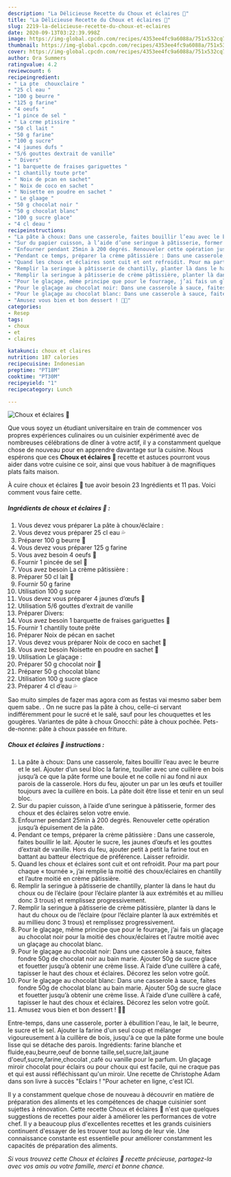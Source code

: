```yaml
---
description: "La Délicieuse Recette du Choux et éclaires 🍩"
title: "La Délicieuse Recette du Choux et éclaires 🍩"
slug: 2219-la-delicieuse-recette-du-choux-et-eclaires
date: 2020-09-13T03:22:39.998Z
image: https://img-global.cpcdn.com/recipes/4353ee4fc9a6088a/751x532cq70/choux-et-eclaires-🍩-photo-principale-de-la-recette.jpg
thumbnail: https://img-global.cpcdn.com/recipes/4353ee4fc9a6088a/751x532cq70/choux-et-eclaires-🍩-photo-principale-de-la-recette.jpg
cover: https://img-global.cpcdn.com/recipes/4353ee4fc9a6088a/751x532cq70/choux-et-eclaires-🍩-photo-principale-de-la-recette.jpg
author: Ora Summers
ratingvalue: 4.2
reviewcount: 6
recipeingredient:
- " La pte  chouxclaire "
- "25 cl eau "
- "100 g beurre "
- "125 g farine"
- "4 oeufs "
- "1 pince de sel "
- " La crme ptissire "
- "50 cl lait "
- "50 g farine"
- "100 g sucre"
- "4 jaunes dufs "
- "5/6 gouttes dextrait de vanille"
- " Divers"
- "1 barquette de fraises gariguettes "
- "1 chantilly toute prte"
- " Noix de pcan en sachet"
- " Noix de coco en sachet "
- " Noisette en poudre en sachet "
- " Le glaage "
- "50 g chocolat noir "
- "50 g chocolat blanc"
- "100 g sucre glace"
- "4 cl deau "
recipeinstructions:
- "La pâte à choux: Dans une casserole, faites bouillir l’eau avec le beurre et le sel. Ajouter d’un seul bloc la farine, touiller avec une cuillère en bois jusqu’à ce que la pâte forme une boule et ne colle ni au fond ni aux parois de la casserole. Hors du feu, ajouter un par un les œufs et touiller toujours avec la cuillère en bois. La pâte doit être lisse et tenir en un seul bloc."
- "Sur du papier cuisson, à l’aide d’une seringue à pâtisserie, former des choux et des éclaires selon votre envie."
- "Enfourner pendant 25min à 200 degrés. Renouveler cette opération jusqu’à épuisement de la pâte."
- "Pendant ce temps, préparer la crème pâtissière : Dans une casserole, faites bouillir le lait. Ajouter le sucre, les jaunes d’œufs et les gouttes d’extrait de vanille. Hors du feu, ajouter petit à petit la farine tout en battant au batteur électrique de préférence. Laisser refroidir."
- "Quand les choux et éclaires sont cuit et ont refroidit. Pour ma part pour chaque « tournée », j’ai remplie la moitié des choux/éclaires en chantilly et l’autre moitié en crème pâtissière."
- "Remplir la seringue à pâtisserie de chantilly, planter là dans le haut du choux ou de l’éclaire (pour l’éclaire planter là aux extrémités et au millieu donc 3 trous) et remplissez progressivement."
- "Remplir la seringue à pâtisserie de crème pâtissière, planter là dans le haut du choux ou de l’éclaire (pour l’éclaire planter là aux extrémités et au millieu donc 3 trous) et remplissez progressivement."
- "Pour le glaçage, même principe que pour le fourrage, j’ai fais un glaçage au chocolat noir pour la moitié des choux/éclaires et l’autre moitié avec un glaçage au chocolat blanc."
- "Pour le glaçage au chocolat noir: Dans une casserole à sauce, faites fondre 50g de chocolat noir au bain marie. Ajouter 50g de sucre glace et fouetter jusqu’à obtenir une crème lisse. À l’aide d’une cuillère à café, tapisser le haut des choux et éclaires. Décorez les selon votre goût."
- "Pour le glaçage au chocolat blanc: Dans une casserole à sauce, faites fondre 50g de chocolat blanc au bain marie. Ajouter 50g de sucre glace et fouetter jusqu’à obtenir une crème lisse. À l’aide d’une cuillère à café, tapisser le haut des choux et éclaires. Décorez les selon votre goût."
- "Amusez vous bien et bon dessert ! 🤤🍩"
categories:
- Resep
tags:
- choux
- et
- claires

katakunci: choux et claires 
nutrition: 187 calories
recipecuisine: Indonesian
preptime: "PT18M"
cooktime: "PT30M"
recipeyield: "1"
recipecategory: Lunch

---
```



![Choux et éclaires 🍩](https://img-global.cpcdn.com/recipes/4353ee4fc9a6088a/751x532cq70/choux-et-eclaires-🍩-photo-principale-de-la-recette.jpg)

Que vous soyez un étudiant universitaire en train de commencer vos propres expériences culinaires ou un cuisinier expérimenté avec de nombreuses célébrations de dîner à votre actif, il y a constamment quelque chose de nouveau pour en apprendre davantage sur la cuisine. Nous espérons que ces <strong> Choux et éclaires 🍩 </strong> recette et astuces pourront vous aider dans votre cuisine ce soir, ainsi que vous habituer à de magnifiques plats faits maison.

<!--inarticleads1-->

À cuire choux et éclaires 🍩 tue avoir besoin 23 Ingrédients et 11 pas. Voici comment vous faire cette.

##### Ingrédients de choux et éclaires 🍩 :

1. Vous devez vous préparer  La pâte à choux/éclaire :
1. Vous devez vous préparer 25 cl eau 💦
1. Préparer 100 g beurre 🧈
1. Vous devez vous préparer 125 g farine
1. Vous avez besoin 4 oeufs 🥚
1. Fournir 1 pincée de sel 🧂
1. Vous avez besoin  La crème pâtissière :
1. Préparer 50 cl lait 🥛
1. Fournir 50 g farine
1. Utilisation 100 g sucre
1. Vous devez vous préparer 4 jaunes d’œufs 🥚
1. Utilisation 5/6 gouttes d’extrait de vanille
1. Préparer  Divers:
1. Vous avez besoin 1 barquette de fraises gariguettes 🍓
1. Fournir 1 chantilly toute prête
1. Préparer  Noix de pécan en sachet
1. Vous devez vous préparer  Noix de coco en sachet 🥥
1. Vous avez besoin  Noisette en poudre en sachet 🌰
1. Utilisation  Le glaçage :
1. Préparer 50 g chocolat noir 🍫
1. Préparer 50 g chocolat blanc
1. Utilisation 100 g sucre glace
1. Préparer 4 cl d’eau 💦


Sao muito simples de fazer mas agora com as festas vai mesmo saber bem quem sabe. . On ne sucre pas la pâte à chou, celle-ci servant indifféremment pour le sucré et le salé, sauf pour les chouquettes et les gougères. Variantes de pâte à choux Gnocchi: pâte à choux pochée. Pets-de-nonne: pâte à choux passée en friture. 

<!--inarticleads2-->

##### Choux et éclaires 🍩 instructions :

1. La pâte à choux: Dans une casserole, faites bouillir l’eau avec le beurre et le sel. Ajouter d’un seul bloc la farine, touiller avec une cuillère en bois jusqu’à ce que la pâte forme une boule et ne colle ni au fond ni aux parois de la casserole. Hors du feu, ajouter un par un les œufs et touiller toujours avec la cuillère en bois. La pâte doit être lisse et tenir en un seul bloc.
1. Sur du papier cuisson, à l’aide d’une seringue à pâtisserie, former des choux et des éclaires selon votre envie.
1. Enfourner pendant 25min à 200 degrés. Renouveler cette opération jusqu’à épuisement de la pâte.
1. Pendant ce temps, préparer la crème pâtissière : Dans une casserole, faites bouillir le lait. Ajouter le sucre, les jaunes d’œufs et les gouttes d’extrait de vanille. Hors du feu, ajouter petit à petit la farine tout en battant au batteur électrique de préférence. Laisser refroidir.
1. Quand les choux et éclaires sont cuit et ont refroidit. Pour ma part pour chaque « tournée », j’ai remplie la moitié des choux/éclaires en chantilly et l’autre moitié en crème pâtissière.
1. Remplir la seringue à pâtisserie de chantilly, planter là dans le haut du choux ou de l’éclaire (pour l’éclaire planter là aux extrémités et au millieu donc 3 trous) et remplissez progressivement.
1. Remplir la seringue à pâtisserie de crème pâtissière, planter là dans le haut du choux ou de l’éclaire (pour l’éclaire planter là aux extrémités et au millieu donc 3 trous) et remplissez progressivement.
1. Pour le glaçage, même principe que pour le fourrage, j’ai fais un glaçage au chocolat noir pour la moitié des choux/éclaires et l’autre moitié avec un glaçage au chocolat blanc.
1. Pour le glaçage au chocolat noir: Dans une casserole à sauce, faites fondre 50g de chocolat noir au bain marie. Ajouter 50g de sucre glace et fouetter jusqu’à obtenir une crème lisse. À l’aide d’une cuillère à café, tapisser le haut des choux et éclaires. Décorez les selon votre goût.
1. Pour le glaçage au chocolat blanc: Dans une casserole à sauce, faites fondre 50g de chocolat blanc au bain marie. Ajouter 50g de sucre glace et fouetter jusqu’à obtenir une crème lisse. À l’aide d’une cuillère à café, tapisser le haut des choux et éclaires. Décorez les selon votre goût.
1. Amusez vous bien et bon dessert ! 🤤🍩


Entre-temps, dans une casserole, porter à ébullition l&#39;eau, le lait, le beurre, le sucre et le sel. Ajouter la farine d&#39;un seul coup et mélanger vigoureusement à la cuillère de bois, jusqu&#39;à ce que la pâte forme une boule lisse qui se détache des parois. Ingrédients: farine blanche et fluide,eau,beurre,oeuf de bonne taille,sel,sucre,lait,jaune d&#39;oeuf,sucre,farine,chocolat ,café ou vanille pour le parfum. Un glaçage miroir chocolat pour éclairs ou pour choux qui est facile, qui ne craque pas et qui est aussi réfléchissant qu&#39;un miroir. Une recette de Christophe Adam dans son livre à succès &#34;Eclairs ! &#34;Pour acheter en ligne, c&#39;est ICI. 

<!--inarticleads1-->

<p>
Il y a constamment quelque chose de nouveau à découvrir en matière de préparation des aliments et les compétences de chaque cuisinier sont sujettes à rénovation. Cette recette Choux et éclaires 🍩 n'est que quelques suggestions de recettes pour aider à améliorer les performances de votre chef. Il y a beaucoup plus d'excellentes recettes et les grands cuisiniers continuent d'essayer de les trouver tout au long de leur vie. Une connaissance constante est essentielle pour améliorer constamment les capacités de préparation des aliments.
</p>

<p>
<i>Si vous trouvez cette Choux et éclaires 🍩 recette précieuse, partagez-la avec vos amis ou votre famille, merci et bonne chance.</i>
</p>
